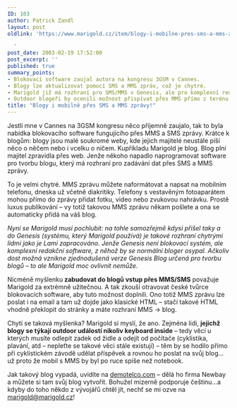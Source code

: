 ```yaml
---
ID: 103
author: Patrick Zandl
layout: post
oldlink: 'https://www.marigold.cz/item/blogy-i-mobilne-pres-sms-a-mms-zpravy

  '
post_date: 2003-02-19 17:52:00
post_excerpt: ''
published: true
summary_points:
- Blokovací software zaujal autora na kongresu 3GSM v Cannes.
- Blogy lze aktualizovat pomocí SMS a MMS zpráv, což je chytré.
- Marigold již má rozhraní pro SMS/MMS v Genesis, ale pro komplexní redakční systém.
- Outdoor blogeři by ocenili možnost přispívat přes MMS přímo z terénu.
title: "Blogy i mobilně přes SMS a MMS zprávy!"
---
```


Jestli mne v Cannes na 3GSM kongresu něco příjemně zaujalo, tak to byla nabídka blokovacího software fungujícího přes MMS a SMS zprávy. Krátce k blogům: blogy jsou malé soukromé weby, kde jejich majitelé neustále píší něco o něčem nebo i vcelku o ničem. Kupříkladu Marigold je blog. Blog plní majitel zpravidla přes web. Jenže někoho napadlo naprogramovat software pro tvorbu blogu, který má rozhraní pro zadávání dat přes SMS a MMS zprávy. 
<p>
To je velmi chytré. MMS zprávu můžete naformátovat a napsat na mobilním telefonu, dneska už včetně diakritiky. Telefony s vestavěným fotoaparátem mohou přímo do zprávy přidat fotku, video nebo zvukovou nahrávku. Prostě luxus publikování &#8211; vy totiž takovou MMS zprávu někam pošlete a ona se automaticky přidá na váš blog. 
<p>
<EM>Nyní se Marigold musí pochlubit: na tohle samozřejmě kdysi přišel taky a do Genesis (systému, který Marigold používá) je takové rozhraní chytrými lidmi jako je Lami zapracováno. Jenže Genesis není blokovací systém, ale komplexní redakční software, z něhož by se normální bloger osypal. Ačkoliv dost možná vznikne zjednodušená verze Genesis Blog určená pro tvorbu blogů &#8211; to ale Marigold moc ovlivnit nemůže.</EM> 
<p>
Nicméně myšlenku<STRONG> zabudovat do blogů vstup přes MMS/SMS</STRONG> považuje Marigold za extrémně užitečnou. A tak zkouší otravovat české tvůrce blokovacích software, aby tuto možnost doplnili. Ono totiž MMS zprávu lze poslat i na email a tam už dojde jako klasické HTML &#8211; stačí takové HTML vhodně překlopit do stránky a máte rozhraní MMS -&gt; blog. 
<p>
Chytí se taková myšlenka? Marigold si myslí, že ano. Zejména lidi, <STRONG>jejichž blogy se týkají outdoor událostí nikoliv keyboard inside</STRONG> &#8211; tedy věcí u kterých musíte odlepit zadek od židle a odejít od počítače (cyklistika, plavání, atd &#8211; nepleťte se takové věci stále existují) &#8211; těm by se hodilo přímo při cyklistickém závodě udělat příspěvek a rovnou ho poslat na svůj blog&#8230; už proto že mobil s MMS by byl po ruce spíše než notebook. 
<p>
Jak takový blog vypadá, uvidíte na <A href="http://www.demotelco.com/">demotelco.com</A> &#8211; dělá ho firma Newbay a můžete si tam svůj blog vytvořit. Bohužel mizerně podporuje češtinu&#8230;a kdyby do toho někdo z vývojářů chtěl jít, nechť se mi ozve na <A href="mailto:marigold@marigold.cz">marigold@marigold.cz</A>! </p>